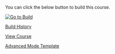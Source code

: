 ﻿
You can click the below button to build this course.  

[![Go to Build](http://courseautopubmgtv3dev.blob.core.windows.net/publiccontainer/GotoBuild.png)](http://lexautobuildmgt.azurewebsites.net/#/fileList/b31d85f1-97a8-4761-aae5-39b54cabd1a6)


[Build History](http://lexautobuildmgt.azurewebsites.net/#/publishhistory/b31d85f1-97a8-4761-aae5-39b54cabd1a6)


[View Course](http://openbox-ficus.cloudapp.net/courses/course-v1:Microsoft+AZ-900T01+2019_T1/info)


[Advanced Mode Template](https://microsoftdigitallearning.visualstudio.com/Courseware/_git/MOOC_Golden_Build?path=%2FAdvanced%20Mode%20Template)

